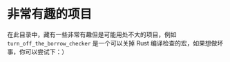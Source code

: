 # 非常有趣的项目
在此目录中，藏有一些非常有趣但是可能用处不大的项目，例如 `turn_off_the_borrow_checker` 是一个可以关掉 Rust 编译检查的宏，如果想做坏事，你可以尝试下：）